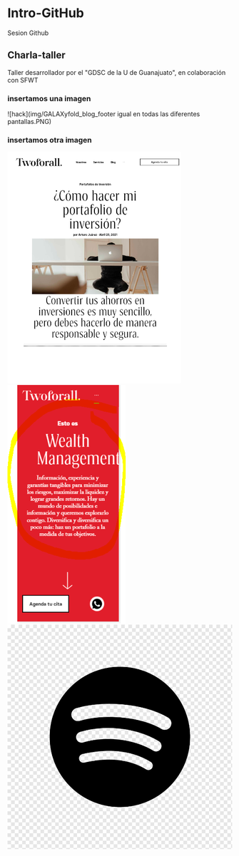 # Intro-GitHub

 Sesion Github

 ## Charla-taller 
 Taller desarrollador por el "GDSC de la U de Guanajuato", en colaboración con SFWT 

 ### insertamos una imagen 

![hack](img/GALAXyfold_blog_footer igual en todas las diferentes pantallas.PNG)

### insertamos otra imagen

![hack1](img/ipadpro_blog2.png)
![hack2](img/galaxyfold_servicios.png)
![hack3](img/spotifylogo2.png)
